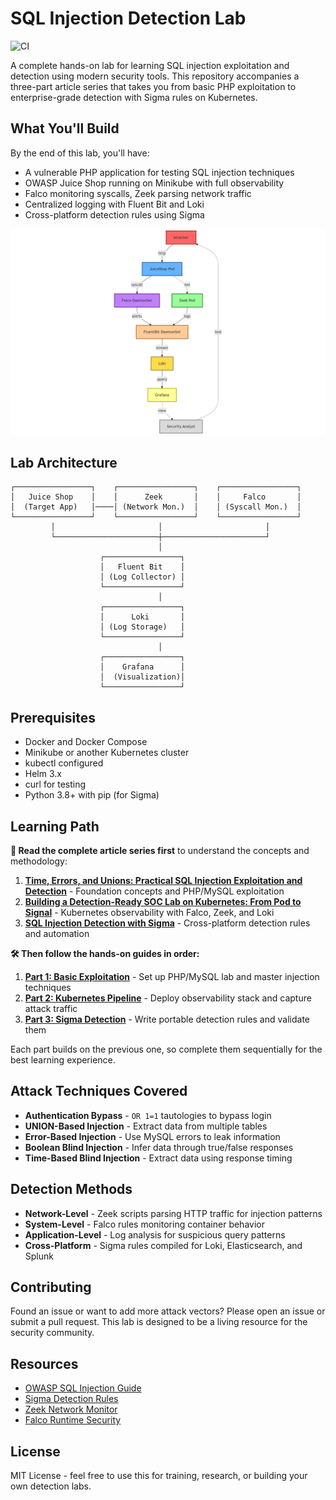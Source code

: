# SQL Injection Detection Lab

![CI](https://github.com/USERNAME/REPOSITORY/workflows/WORKFLOW_NAME/badge.svg)

A complete hands-on lab for learning SQL injection exploitation and detection using modern security tools. This repository accompanies a three-part article series that takes you from basic PHP exploitation to enterprise-grade detection with Sigma rules on Kubernetes.

## What You'll Build

By the end of this lab, you'll have:

- A vulnerable PHP application for testing SQL injection techniques
- OWASP Juice Shop running on Minikube with full observability
- Falco monitoring syscalls, Zeek parsing network traffic
- Centralized logging with Fluent Bit and Loki
- Cross-platform detection rules using Sigma

![](./mermaid-diagram-2025-07-20-124045.png)

## Lab Architecture

```
┌─────────────────┐    ┌─────────────────┐    ┌─────────────────┐
│   Juice Shop    │    │      Zeek       │    │     Falco       │
│  (Target App)   │────│ (Network Mon.)  │    │ (Syscall Mon.)  │
└─────────────────┘    └─────────────────┘    └─────────────────┘
         │                       │                       │
         └───────────────────────┼───────────────────────┘
                                 │
                    ┌─────────────────┐
                    │   Fluent Bit    │
                    │ (Log Collector) │
                    └─────────────────┘
                                 │
                    ┌─────────────────┐
                    │      Loki       │
                    │ (Log Storage)   │
                    └─────────────────┘
                                 │
                    ┌─────────────────┐
                    │    Grafana      │
                    │  (Visualization)│
                    └─────────────────┘
```

## Prerequisites

- Docker and Docker Compose
- Minikube or another Kubernetes cluster
- kubectl configured
- Helm 3.x
- curl for testing
- Python 3.8+ with pip (for Sigma)

## Learning Path

**📖 Read the complete article series first** to understand the concepts and methodology:

1. **[Time, Errors, and Unions: Practical SQL Injection Exploitation and Detection](MEDIUM_LINK_1)** - Foundation concepts and PHP/MySQL exploitation
2. **[Building a Detection-Ready SOC Lab on Kubernetes: From Pod to Signal](MEDIUM_LINK_2)** - Kubernetes observability with Falco, Zeek, and Loki  
3. **[SQL Injection Detection with Sigma](MEDIUM_LINK_3)** - Cross-platform detection rules and automation

**🛠️ Then follow the hands-on guides in order:**

1. **[Part 1: Basic Exploitation](docs/01-basic-sqli.md)** - Set up PHP/MySQL lab and master injection techniques
2. **[Part 2: Kubernetes Pipeline](docs/02-k8s-pipeline.md)** - Deploy observability stack and capture attack traffic  
3. **[Part 3: Sigma Detection](docs/03-sigma-detection.md)** - Write portable detection rules and validate them

Each part builds on the previous one, so complete them sequentially for the best learning experience.

## Attack Techniques Covered

- **Authentication Bypass** - `OR 1=1` tautologies to bypass login
- **UNION-Based Injection** - Extract data from multiple tables
- **Error-Based Injection** - Use MySQL errors to leak information
- **Boolean Blind Injection** - Infer data through true/false responses
- **Time-Based Blind Injection** - Extract data using response timing

## Detection Methods

- **Network-Level** - Zeek scripts parsing HTTP traffic for injection patterns
- **System-Level** - Falco rules monitoring container behavior
- **Application-Level** - Log analysis for suspicious query patterns
- **Cross-Platform** - Sigma rules compiled for Loki, Elasticsearch, and Splunk

## Contributing

Found an issue or want to add more attack vectors? Please open an issue or submit a pull request. This lab is designed to be a living resource for the security community.

## Resources

- [OWASP SQL Injection Guide](https://owasp.org/www-community/attacks/SQL_Injection)
- [Sigma Detection Rules](https://github.com/SigmaHQ/sigma)
- [Zeek Network Monitor](https://zeek.org/)
- [Falco Runtime Security](https://falco.org/)

## License

MIT License - feel free to use this for training, research, or building your own detection labs.